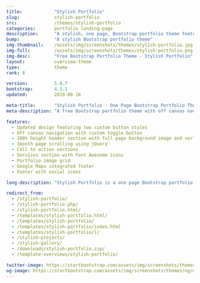 ```yaml
---
title:            "Stylish Portfolio"
slug:             stylish-portfolio
src:              /themes/stylish-portfolio
categories:       portfolio landing-page
description:      "A stylish, one page, Bootstrap portfolio theme featuring off canvas navigation and smooth page scrolling"
bump:             "A stylish Bootstrap portfolio theme"
img-thumbnail:    /assets/img/screenshots/themes/stylish-portfolio.jpg
img-full:         /assets/img/screenshots/themes/stylish-portfolio.png
img-desc:         "Free Bootstrap Portfolio Theme - Stylish Portfolio"
layout:           overview-theme
type:             theme
rank: 8

version:          5.0.7
bootstrap:        4.3.1
updated:          2019-09-16

meta-title:       "Stylish Portfolio - One Page Bootstrap Portfolio Theme"
meta-description: "A free Bootstrap portfolio theme with off canvas navigation and smooth page scrolling. All Start Bootstrap templates are free to download and open source."

features:
  - Updated design featuring two custom button styles
  - Off canvas navigation with custom toggle button
  - 100% height header section with full page background image and vertically centered content
  - Smooth page scrolling using jQuery
  - Call to action sections
  - Services section with Font Awesome icons
  - Portfolio image grid
  - Google Maps integrated footer
  - Footer with social icons

long-description: "Stylish Portfolio is a one page Bootstrap portfolio theme with off canvas navigation and smooth scrolling through content sections."

redirect_from:
  - /stylish-portfolio/
  - /stylish-portfolio.php/
  - /stylish-portfolio.html/
  - /templates/stylish-portfolio.html/
  - /templates/stylish-portfolio/
  - /templates/stylish-portfolio/index.html
  - /templates/stylish-portfolio/l/
  - /stylish-projects/
  - /stylish-gallery/
  - /downloads/stylish-portfolio.zip/
  - /template-overviews/stylish-portfolio/

twitter-image: https://startbootstrap.com/assets/img/screenshots/themes/twitter/twitter-stylish-portfolio.png
og-image: https://startbootstrap.com/assets/img/screenshots/themes/og/og-stylish-portfolio.png
---
```

